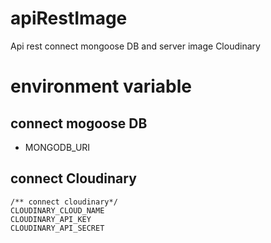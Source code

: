 # apiRestImage
Api rest connect mongoose DB and server image Cloudinary

# environment variable

## connect mogoose DB
- MONGODB_URI

## connect Cloudinary
```
/** connect cloudinary*/
CLOUDINARY_CLOUD_NAME
CLOUDINARY_API_KEY
CLOUDINARY_API_SECRET
```

